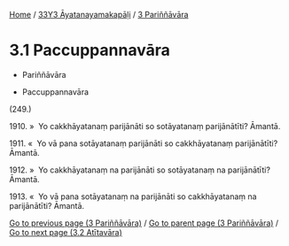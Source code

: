 
[Home](/) / [33Y3 Āyatanayamakapāḷi](...md) / [3 Pariññāvāra](../33Y3/3.md)

# 3.1 Paccuppannavāra

* Pariññāvāra

* Paccuppannavāra

(249.)

1910\. »  Yo cakkhāyatanaṃ parijānāti so sotāyatanaṃ parijānātīti? Āmantā.

1911\. «  Yo vā pana sotāyatanaṃ parijānāti so cakkhāyatanaṃ parijānātīti? Āmantā.

1912\. »  Yo cakkhāyatanaṃ na parijānāti so sotāyatanaṃ na parijānātīti? Āmantā.

1913\. «  Yo vā pana sotāyatanaṃ na parijānāti so cakkhāyatanaṃ na parijānātīti? Āmantā.

[Go to previous page (3 Pariññāvāra)](../33Y3/3.md) / [Go to parent page (3 Pariññāvāra)](../33Y3/3.md) / [Go to next page (3.2 Atītavāra)](3.2.md)



